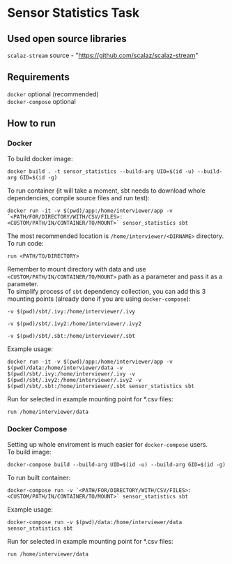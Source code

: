 # Sensor Statistics Task

## Used open source libraries
`scalaz-stream` source - "https://github.com/scalaz/scalaz-stream"  

## Requirements 
`docker` optional (recommended)  
`docker-compose` optional

## How to run

### Docker
To build docker image:
```
docker build . -t sensor_statistics --build-arg UID=$(id -u) --build-arg GID=$(id -g)
```
To run container (it will take a moment, sbt needs to download whole dependencies, compile source files and run test):
```
docker run -it -v $(pwd)/app:/home/interviewer/app -v `<PATH/FOR/DIRECTORY/WITH/CSV/FILES>:<CUSTOM/PATH/IN/CONTAINER/TO/MOUNT>` sensor_statistics sbt
```
The most recommended location is `/home/interviewer/<DIRNAME>` directory.  
To run code:
```
run <PATH/TO/DIRECTORY>
```
Remember to mount directory with data and use `<CUSTOM/PATH/IN/CONTAINER/TO/MOUNT>` path as a parameter and pass it as a parameter.  
To simplify process of `sbt` dependency collection, you can add this 3 mounting points (already done if you are using `docker-compose`):
```
-v $(pwd)/sbt/.ivy:/home/interviewer/.ivy
```
```
-v $(pwd)/sbt/.ivy2:/home/interviewer/.ivy2
```
```
-v $(pwd)/sbt/.sbt:/home/interviewer/.sbt
```
Example usage:
```
docker run -it -v $(pwd)/app:/home/interviewer/app -v $(pwd)/data:/home/interviewer/data -v $(pwd)/sbt/.ivy:/home/interviewer/.ivy -v $(pwd)/sbt/.ivy2:/home/interviewer/.ivy2 -v $(pwd)/sbt/.sbt:/home/interviewer/.sbt sensor_statistics sbt
```
Run for selected in example mounting point for *.csv files:
```
run /home/interviewer/data
```

### Docker Compose
Setting up whole enviroment is much easier for `docker-compose` users.  
To build image:
```
docker-compose build --build-arg UID=$(id -u) --build-arg GID=$(id -g)
```
To run built container:
```
docker-compose run -v `<PATH/FOR/DIRECTORY/WITH/CSV/FILES>:<CUSTOM/PATH/IN/CONTAINER/TO/MOUNT>` sensor_statistics sbt
```
Example usage:
```
docker-compose run -v $(pwd)/data:/home/interviewer/data sensor_statistics sbt
```
Run for selected in example mounting point for *.csv files:
```
run /home/interviewer/data
```
